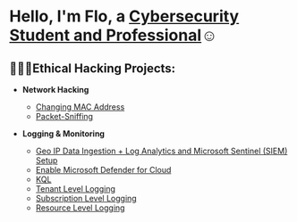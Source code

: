 <h1>Hello, I'm Flo, a <a href="https://linkedin.com/in/shewaajadi">Cybersecurity Student and Professional</a>☺</h1>

<h2>👩🏿‍💻Ethical Hacking Projects:</h2>

- <b>Network Hacking</b>
  - [Changing MAC Address](https://github.com/florenceajadi/changing-mac-address)
  - [Packet-Sniffing](https://github.com/florenceajadi/packet-sniffing)

  
- <b>Logging & Monitoring</b>
  - [Geo IP Data Ingestion + Log Analytics and Microsoft Sentinel (SIEM) Setup](https://github.com/florenceajadi/geo-ip-data-ingestion-log-analytics-sentinel-setup)
  - [Enable Microsoft Defender for Cloud](https://github.com/florenceajadi/enable-microsoft-defender-for-cloud)
  - [KQL](https://github.com/florenceajadi/kql)
  -  [Tenant Level Logging](https://github.com/florenceajadi/tenant-level-logging)
  -  [Subscription Level Logging](https://github.com/florenceajadi/subscription-level-logging)
  -  [Resource Level Logging](https://github.com/florenceajadi/resource-level-logging)
